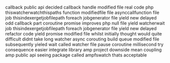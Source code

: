 callback public api decided callback handle modified file real code php thiswatcherwatchthispaths function modifiedfile file asynccallfunction file job thisindexergetjobfilepath foreach jobgenerator file yield new delayed odd callback part coroutine promise improves php null file yield watcherwait job thisindexergetjobfilepath foreach jobgenerator file yield new delayed refactor code yield promise modified file whilst initially thought would quite difficult didnt take long watcher async corouting build queue modified file subsequently yieled wait called watcher file pause coroutine millisecond try consequence easier integrate library amp project downside mean coupling amp public api seeing package called ampfswatch thats acceptable